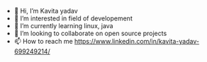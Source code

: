 - 👋 Hi, I’m Kavita yadav
- 👀 I’m interested in field of developement
- 🌱 I’m currently learning linux, java
- 💞️ I’m looking to collaborate on open source projects
- 📫 How to reach me https://www.linkedin.com/in/kavita-yadav-699249214/

<!---
Kavitayadv/Kavitayadv is a ✨ special ✨ repository because its `README.md` (this file) appears on your GitHub profile.
You can click the Preview link to take a look at your changes.
--->

